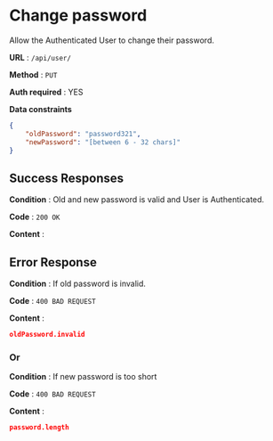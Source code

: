 # Change password

Allow the Authenticated User to change their password.

**URL** : `/api/user/`

**Method** : `PUT`

**Auth required** : YES

**Data constraints**

```json
{
    "oldPassword": "password321",
    "newPassword": "[between 6 - 32 chars]"
}
```

## Success Responses

**Condition** : Old and new password is valid and User is Authenticated.

**Code** : `200 OK`

**Content** : ` `

## Error Response

**Condition** : If old password is invalid.

**Code** : `400 BAD REQUEST`

**Content** :

```json
oldPassword.invalid
```

### Or

**Condition** : If new password is too short

**Code** : `400 BAD REQUEST`

**Content** :

```json
password.length
```